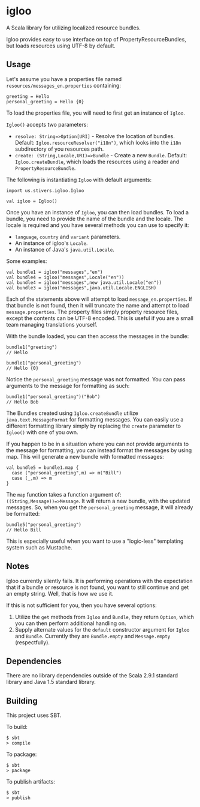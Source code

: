 # igloo

A Scala library for utilizing localized resource bundles.

Igloo provides easy to use interface on top of PropertyResourceBundles, but loads resources using UTF-8 by default.

## Usage

Let's assume you have a properties file named `resources/messages_en.properties` containing:

    greeting = Hello
    personal_greeting = Hello {0}

To load the properties file, you will need to first get an instance of `Igloo`. 

`Igloo()` accepts two parameters:
  - `resolve: String=>Option[URI]` - Resolve the location of bundles. Default: `Igloo.resourceResolver("i18n")`, which looks into the `i18n` subdirectory of you resources path.
  - `create: (String,Locale,URI)=>Bundle` - Create a new `Bundle`. Default: `Igloo.createBundle`, which loads the resources using a reader and `PropertyResourceBundle`.

The following is instantiating `Igloo` with default arguments:

    import us.stivers.igloo.Igloo

    val igloo = Igloo()


Once you have an instance of `Igloo`, you can then load bundles. To load a bundle, you need to provide the name of the bundle and the locale. The locale is required and you have several methods you can use to specify it:
- `language`, `country` and `variant` parameters. 
- An instance of igloo's `Locale`.
- An instance of Java's `java.util.Locale`.

Some examples:

    val bundle1 = igloo("messages","en")
    val bundle4 = igloo("messages",Locale("en"))
    val bundle4 = igloo("messages",new java.util.Locale("en"))
    val bundle3 = igloo("messages",java.util.Locale.ENGLISH)

Each of the statements above will attempt to load `message_en.properties`. If that bundle is not found, then it will truncate the name and attempt to load `message.properties`. The property files simply property resource files, except the contents can be UTF-8 encoded. This is useful if you are a small team managing translations yourself.


With the bundle loaded, you can then access the messages in the bundle:

    bundle1("greeting")
    // Hello

    bundle1("personal_greeting")
    // Hello {0}

Notice the `personal_greeting` message was not formatted. You can pass arguments to the message for formatting as such:

    bundle1("personal_greeting")("Bob")
    // Hello Bob

The Bundles created using `Igloo.createBundle` utilize `java.text.MessageFormat` for formatting messages. You can easily use a different formatting library simply by replacing the `create` parameter to `Igloo()` with one of you own. 

If you happen to be in a situation where you can not provide arguments to the message for formatting, you can instead format the messages by using map. This will generate a new bundle with formatted messages:

    val bundle5 = bundle1.map {
      case ("personal_greeting",m) => m("Bill")
      case (_,m) => m
    }

The `map` function takes a function argument of: `((String,Message))=>Message`. It will return a new bundle, with the updated messages. So, when you get the `personal_greeting` message, it will already be formatted:

    bundle5("personal_greeting")
    // Hello Bill

This is especially useful when you want to use a "logic-less" templating system such as Mustache. 



## Notes

Igloo currently silently fails. It is performing operations with the expectation that if a bundle or resource is not found, you want to still continue and get an empty string. Well, that is how we use it. 

If this is not sufficient for you, then you have several options:
1. Utilize the `get` methods from `Igloo` and `Bundle`, they return `Option`, which you can then perform additional handling on.
2. Supply alternate values for the `default` constructor argument for `Igloo` and `Bundle`. Currently they are `Bundle.empty` and `Message.empty` (respectfully).

## Dependencies

There are no library dependencies outside of the Scala 2.9.1 standard library and Java 1.5 standard library.

## Building

This project uses SBT. 

To build:

    $ sbt
    > compile

To package:

    $ sbt
    > package

To publish artifacts:

    $ sbt
    > publish
